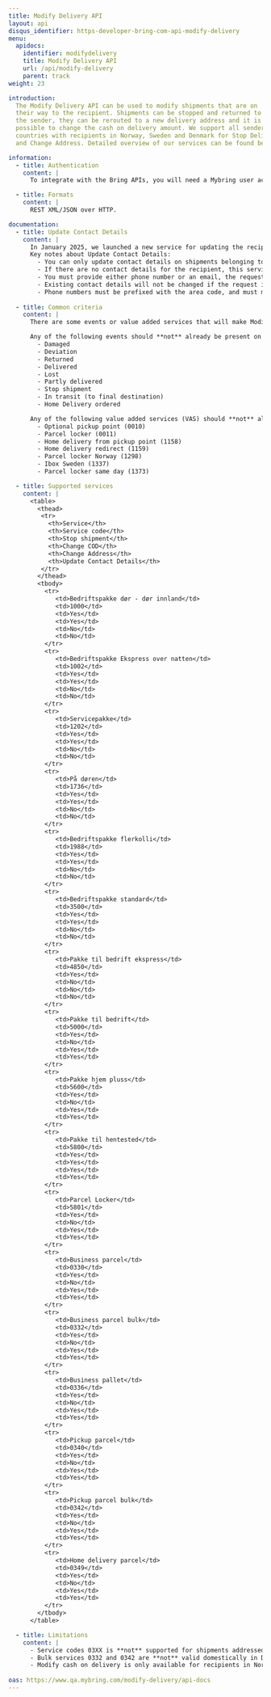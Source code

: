 ```yaml
---
title: Modify Delivery API
layout: api
disqus_identifier: https-developer-bring-com-api-modify-delivery
menu:
  apidocs:
    identifier: modifydelivery
    title: Modify Delivery API
    url: /api/modify-delivery
    parent: track
weight: 23

introduction:
  The Modify Delivery API can be used to modify shipments that are on
  their way to the recipient. Shipments can be stopped and returned to
  the sender, they can be rerouted to a new delivery address and it is
  possible to change the cash on delivery amount. We support all sender 
  countries with recipients in Norway, Sweden and Denmark for Stop Delivery 
  and Change Address. Detailed overview of our services can be found below.

information:
  - title: Authentication
    content: |
      To integrate with the Bring APIs, you will need a Mybring user account with an API key. Information about prerequisites and authentication headers can be found on the general API [Getting Started page](/api/).

  - title: Formats
    content: |
      REST XML/JSON over HTTP.

documentation:
  - title: Update Contact Details
    content: |
      In January 2025, we launched a new service for updating the recipient's phone number and email. This service is free to use and can be used more than once per shipment. 
      Key notes about Update Contact Details: 
        - You can only update contact details on shipments belonging to your customer number.
        - If there are no contact details for the recipient, this service can be used to add them.
        - You must provide either phone number or an email, the request cannot be empty.
        - Existing contact details will not be changed if the request is empty for that field. For example, when sending a query for updating the email, only the email field will be updated, and the existing phone number will remain unchanged.
        - Phone numbers must be prefixed with the area code, and must match the recipient's country. For example, a shipment going to Norway can only be updated with +47 phone numbers.
      
  - title: Common criteria
    content: |
      There are some events or value added services that will make Modify Delivery services unavailable.

      Any of the following events should **not** already be present on the shipment:
        - Damaged
        - Deviation
        - Returned
        - Delivered
        - Lost
        - Partly delivered
        - Stop shipment
        - In transit (to final destination)
        - Home Delivery ordered

      Any of the following value added services (VAS) should **not** already be present on the shipment:
        - Optional pickup point (0010)
        - Parcel locker (0011)
        - Home delivery from pickup point (1158)
        - Home delivery redirect (1159)
        - Parcel locker Norway (1298)
        - Ibox Sweden (1337)
        - Parcel locker same day (1373)

  - title: Supported services
    content: |
      <table>
        <thead>
         <tr>
           <th>Service</th>
           <th>Service code</th>
           <th>Stop shipment</th>
           <th>Change COD</th>
           <th>Change Address</th>
           <th>Update Contact Details</th>
         </tr>
        </thead>
        <tbody>
          <tr>
             <td>Bedriftspakke dør - dør innland</td>
             <td>1000</td>
             <td>Yes</td>
             <td>Yes</td>
             <td>No</td>
             <td>No</td>
          </tr>
          <tr>
             <td>Bedriftspakke Ekspress over natten</td>
             <td>1002</td>
             <td>Yes</td>
             <td>Yes</td>
             <td>No</td>
             <td>No</td>
          </tr>
          <tr>
             <td>Servicepakke</td>
             <td>1202</td>
             <td>Yes</td>
             <td>Yes</td>
             <td>No</td>
             <td>No</td>
          </tr>
          <tr>
             <td>På døren</td>
             <td>1736</td>
             <td>Yes</td>
             <td>Yes</td>
             <td>No</td>
             <td>No</td>
          </tr>
          <tr>
             <td>Bedriftspakke flerkolli</td>
             <td>1988</td>
             <td>Yes</td>
             <td>Yes</td>
             <td>No</td>
             <td>No</td>
          </tr>
          <tr>
             <td>Bedriftspakke standard</td>
             <td>3500</td>
             <td>Yes</td>
             <td>Yes</td>
             <td>No</td>
             <td>No</td>
          </tr>
          <tr>
             <td>Pakke til bedrift ekspress</td>
             <td>4850</td>
             <td>Yes</td>
             <td>No</td>
             <td>No</td>
             <td>No</td>
          </tr>
          <tr>
             <td>Pakke til bedrift</td>
             <td>5000</td>
             <td>Yes</td>
             <td>No</td>
             <td>Yes</td>
             <td>Yes</td>
          </tr>
          <tr>
             <td>Pakke hjem pluss</td>
             <td>5600</td>
             <td>Yes</td>
             <td>No</td>
             <td>Yes</td>
             <td>Yes</td>
          </tr>
          <tr>
             <td>Pakke til hentested</td>
             <td>5800</td>
             <td>Yes</td>
             <td>Yes</td>
             <td>Yes</td>
             <td>Yes</td>
          </tr>
          <tr>
             <td>Parcel Locker</td>
             <td>5801</td>
             <td>Yes</td>
             <td>No</td>
             <td>Yes</td>
             <td>Yes</td>
          </tr>
          <tr>
             <td>Business parcel</td>
             <td>0330</td>
             <td>Yes</td>
             <td>No</td>
             <td>Yes</td>
             <td>Yes</td>
          </tr>
          <tr>
             <td>Business parcel bulk</td>
             <td>0332</td>
             <td>Yes</td>
             <td>No</td>
             <td>Yes</td>
             <td>Yes</td>
          </tr>
          <tr>
             <td>Business pallet</td>
             <td>0336</td>
             <td>Yes</td>
             <td>No</td>
             <td>Yes</td>
             <td>Yes</td>
          </tr>
          <tr>
             <td>Pickup parcel</td>
             <td>0340</td>
             <td>Yes</td>
             <td>No</td>
             <td>Yes</td>
             <td>Yes</td>
          </tr>
          <tr>
             <td>Pickup parcel bulk</td>
             <td>0342</td>
             <td>Yes</td>
             <td>No</td>
             <td>Yes</td>
             <td>Yes</td>
          </tr>
          <tr>
             <td>Home delivery parcel</td>
             <td>0349</td>
             <td>Yes</td>
             <td>No</td>
             <td>Yes</td>
             <td>Yes</td>
          </tr>
        </tbody>
      </table>

  - title: Limitations
    content: |
      - Service codes 03XX is **not** supported for shipments addressed within Norway (domestic Norway shipments).
      - Bulk services 0332 and 0342 are **not** valid domestically in Denmark.
      - Modify cash on delivery is only available for recipients in Norway.
      
oas: https://www.qa.mybring.com/modify-delivery/api-docs
---
```

